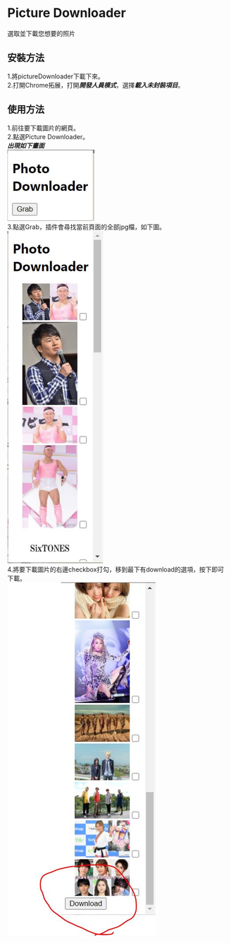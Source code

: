 
# Picture Downloader

選取並下載您想要的照片

## 安裝方法

1.將pictureDownloader下載下來。</br>
2.打開Chrome拓展，打開***開發人員模式***，選擇***載入未封裝項目***。</br>

## 使用方法

1.前往要下載圖片的網頁。</br>
2.點選Picture Downloader。</br>
***出現如下畫面*** </br>
!["this is the appearance of the extension](image/appearance.jpg) </br>
3.點選Grab，插件會尋找當前頁面的全部jpg檔，如下圖。</br>
!["this is the working circumstance of the extention"](image/working.jpg)</br>
4.將要下載圖片的右邊checkbox打勾，移到最下有download的選項，按下即可下載。</br>
!["this is the downloading picture"](image/download.jpg)
